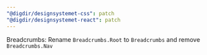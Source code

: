 ```yaml
---
"@digdir/designsystemet-css": patch
"@digdir/designsystemet-react": patch
---
```


Breadcrumbs: Rename `Breadcrumbs.Root` to `Breadcrumbs` and remove `Breadcrumbs.Nav`
